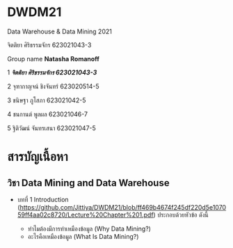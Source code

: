 # DWDM21
Data Warehouse &amp; Data Mining 2021

จิตติยา ศิริธรรมจักร   623021043-3

Group name **Natasha Romanoff**

1 **_จิตติยา ศิริธรรมจักร  623021043-3_**

2 จุฑากาญจน์ ชิงจันทร์     623020514-5    

3 ขนิษฐา ภูโสภา          623021042-5   

4 ชนกานต์ พูลผล         623021046-7

5 ฐิติวัฒน์ จันทรเสนา       623021047-5   

# สารบัญเนื้อหา

  ## วิชา Data Mining and Data Warehouse

   * บทที่ 1 Introduction (https://github.com/Jittiya/DWDM21/blob/ff469b4674f245df220d5e107059ff4aa02c8720/Lecture%20Chapter%201.pdf) ประกอบด้วยหัวข้อ ดังนี้
     
     * ทำไมต้องมีการทำเหมืองข้อมูล (Why Data Mining?)
     * อะไรคือเหมืองข้อมูล (What Is Data Mining?)
